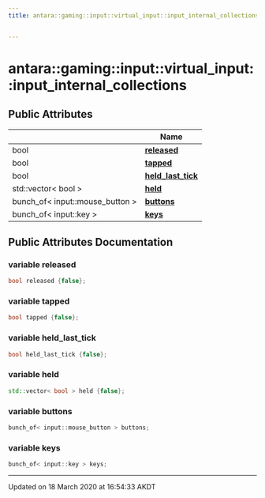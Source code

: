 ```yaml
---
title: antara::gaming::input::virtual_input::input_internal_collections


---
```


# antara::gaming::input::virtual_input::input_internal_collections

















## Public Attributes

|                | Name           |
| -------------- | -------------- |
| bool | **[released](Classes/structantara_1_1gaming_1_1input_1_1virtual__input_1_1input__internal__collections.md#variable-released)**  |
| bool | **[tapped](Classes/structantara_1_1gaming_1_1input_1_1virtual__input_1_1input__internal__collections.md#variable-tapped)**  |
| bool | **[held_last_tick](Classes/structantara_1_1gaming_1_1input_1_1virtual__input_1_1input__internal__collections.md#variable-held_last_tick)**  |
| std::vector< bool > | **[held](Classes/structantara_1_1gaming_1_1input_1_1virtual__input_1_1input__internal__collections.md#variable-held)**  |
| bunch_of< input::mouse_button > | **[buttons](Classes/structantara_1_1gaming_1_1input_1_1virtual__input_1_1input__internal__collections.md#variable-buttons)**  |
| bunch_of< input::key > | **[keys](Classes/structantara_1_1gaming_1_1input_1_1virtual__input_1_1input__internal__collections.md#variable-keys)**  |












## Public Attributes Documentation

### variable released

```cpp
bool released {false};
```




























### variable tapped

```cpp
bool tapped {false};
```




























### variable held_last_tick

```cpp
bool held_last_tick {false};
```




























### variable held

```cpp
std::vector< bool > held {false};
```




























### variable buttons

```cpp
bunch_of< input::mouse_button > buttons;
```




























### variable keys

```cpp
bunch_of< input::key > keys;
```
































-------------------------------

Updated on 18 March 2020 at 16:54:33 AKDT